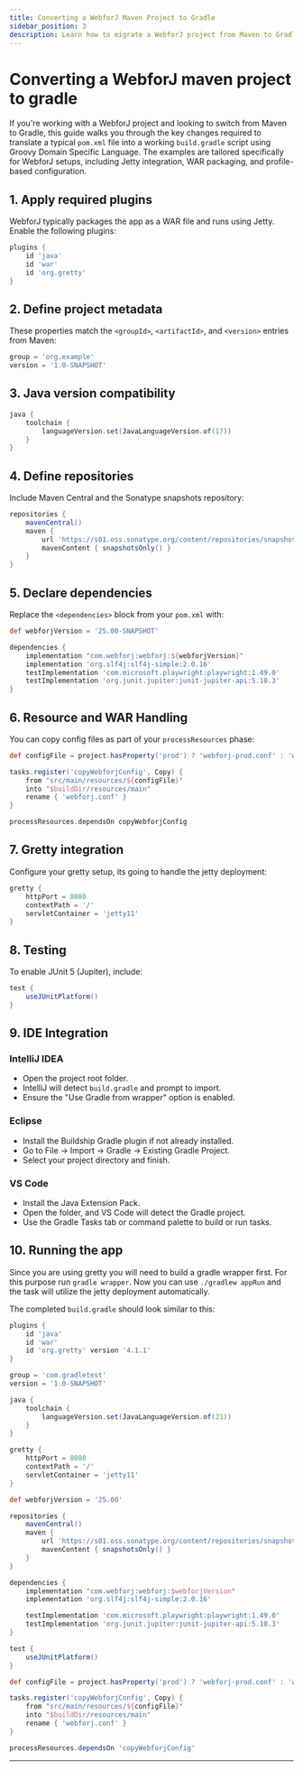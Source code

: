 ```yaml
---
title: Converting a WebforJ Maven Project to Gradle
sidebar_position: 3
description: Learn how to migrate a WebforJ project from Maven to Gradle using Groovy Domain Specific Language.
---
```


# Converting a WebforJ maven project to gradle

If you're working with a WebforJ project and looking to switch from Maven to Gradle, this guide walks you through the key changes required to translate a typical `pom.xml` file into a working `build.gradle` script using Groovy Domain Specific Language. The examples are tailored specifically for WebforJ setups, including Jetty integration, WAR packaging, and profile-based configuration.

## 1. Apply required plugins

WebforJ typically packages the app as a WAR file and runs using Jetty. Enable the following plugins:

```groovy
plugins {
    id 'java'
    id 'war'
    id 'org.gretty'
}
```

## 2. Define project metadata

These properties match the `<groupId>`, `<artifactId>`, and `<version>` entries from Maven:

```groovy
group = 'org.example'
version = '1.0-SNAPSHOT'
```

## 3. Java version compatibility

```groovy
java {
    toolchain {
        languageVersion.set(JavaLanguageVersion.of(17))
    }
}
```

## 4. Define repositories

Include Maven Central and the Sonatype snapshots repository:

```groovy
repositories {
    mavenCentral()
    maven {
        url 'https://s01.oss.sonatype.org/content/repositories/snapshots'
        mavenContent { snapshotsOnly() }
    }
}
```

## 5. Declare dependencies

Replace the `<dependencies>` block from your `pom.xml` with:

```groovy
def webforjVersion = '25.00-SNAPSHOT'

dependencies {
    implementation "com.webforj:webforj:${webforjVersion}"
    implementation 'org.slf4j:slf4j-simple:2.0.16'
    testImplementation 'com.microsoft.playwright:playwright:1.49.0'
    testImplementation 'org.junit.jupiter:junit-jupiter-api:5.10.3'
}
```

## 6. Resource and WAR Handling

You can copy config files as part of your `processResources` phase:

```groovy
def configFile = project.hasProperty('prod') ? 'webforj-prod.conf' : 'webforj-dev.conf'

tasks.register('copyWebforjConfig', Copy) {
    from "src/main/resources/${configFile}"
    into "$buildDir/resources/main"
    rename { 'webforj.conf' }
}

processResources.dependsOn copyWebforjConfig
```

## 7. Gretty integration

Configure your gretty setup, its going to handle the jetty deployment:

```groovy
gretty {
    httpPort = 8080
    contextPath = '/'
    servletContainer = 'jetty11'
}
```

## 8. Testing

To enable JUnit 5 (Jupiter), include:

```groovy
test {
    useJUnitPlatform()
}
```

## 9. IDE Integration

### IntelliJ IDEA
- Open the project root folder.
- IntelliJ will detect `build.gradle` and prompt to import.
- Ensure the "Use Gradle from wrapper" option is enabled.

### Eclipse
- Install the Buildship Gradle plugin if not already installed.
- Go to File → Import → Gradle → Existing Gradle Project.
- Select your project directory and finish.
<!-- vale off -->
### VS Code
<!-- vale on -->
- Install the Java Extension Pack.
- Open the folder, and VS Code will detect the Gradle project.
- Use the Gradle Tasks tab or command palette to build or run tasks.


## 10. Running the app

Since you are using gretty you will need to build a gradle wrapper first. For this purpose run `gradle wrapper`.
Now you can use `./gradlew appRun` and the task will utilize the jetty deployment automatically.

The completed `build.gradle` should look similar to this:

```groovy
plugins {
    id 'java'
    id 'war'
    id 'org.gretty' version '4.1.1'
}

group = 'com.gradletest'
version = '1.0-SNAPSHOT'

java {
    toolchain {
        languageVersion.set(JavaLanguageVersion.of(21))
    }
}

gretty {
    httpPort = 8080
    contextPath = '/'
    servletContainer = 'jetty11'
}

def webforjVersion = '25.00'

repositories {
    mavenCentral()
    maven {
        url 'https://s01.oss.sonatype.org/content/repositories/snapshots'
        mavenContent { snapshotsOnly() }
    }
}

dependencies {
    implementation "com.webforj:webforj:$webforjVersion"
    implementation 'org.slf4j:slf4j-simple:2.0.16'

    testImplementation 'com.microsoft.playwright:playwright:1.49.0'
    testImplementation 'org.junit.jupiter:junit-jupiter-api:5.10.3'
}

test {
    useJUnitPlatform()
}

def configFile = project.hasProperty('prod') ? 'webforj-prod.conf' : 'webforj-dev.conf'

tasks.register('copyWebforjConfig', Copy) {
    from "src/main/resources/${configFile}"
    into "$buildDir/resources/main"
    rename { 'webforj.conf' }
}

processResources.dependsOn 'copyWebforjConfig'

``` 
---


